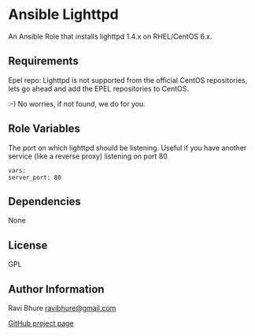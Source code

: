 Ansible Lighttpd
========

An Ansible Role that installs lighttpd 1.4.x on RHEL/CentOS 6.x.

Requirements
------------

Epel repo: 
Lighttpd is not supported from the official CentOS repositories, lets go ahead and add the EPEL repositories to CentOS.

:-) No worries, if not found, we do for you.

Role Variables
--------------

The port on which lighttpd should be listening. Useful if you have another service (like a reverse proxy) listening on port 80

    vars:
 	server_port: 80


Dependencies
------------

None

License
-------

GPL

Author Information
------------------
Ravi Bhure <ravibhure@gmail.com>

[GitHub project page](https://github.com/ravibhure/ansible-lighttpd)

